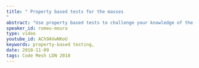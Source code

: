 ```yaml
---
title: " Property based tests for the masses
"
abstract: "Use property based tests to challenge your knowledge of the domain, to create smaller, fewer tests that: test more, are more readable & document the problem. Use them even (specially) in horrible eldritch codebases written in awful languages, use property based tests to ask questions to your codebase."
speaker_id: romeu-moura
type: video
youtube_id: ACh9AVwNKoU
keywords: property-based testing,
date: 2018-11-09
tags: Code Mesh LDN 2018
---
```



